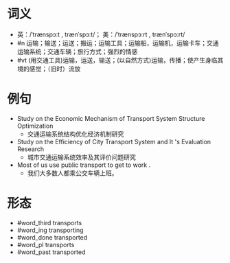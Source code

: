 # 词义
- 英：/ˈtrænspɔːt , trænˈspɔːt/； 美：/ˈtrænspɔːrt , trænˈspɔːrt/
- #n 运输；输送；运送；搬运；运输工具；运输船，运输机，运输卡车；交通运输系统；交通车辆；旅行方式；强烈的情感
- #vt (用交通工具)运输，运送，输送；(以自然方式)运输，传播；使产生身临其境的感觉；（旧时）流放
# 例句
- Study on the Economic Mechanism of Transport System Structure Optimization
	- 交通运输系统结构优化经济机制研究
- Study on the Efficiency of City Transport System and It 's Evaluation Research
	- 城市交通运输系统效率及其评价问题研究
- Most of us use public transport to get to work .
	- 我们大多数人都乘公交车辆上班。
# 形态
- #word_third transports
- #word_ing transporting
- #word_done transported
- #word_pl transports
- #word_past transported

